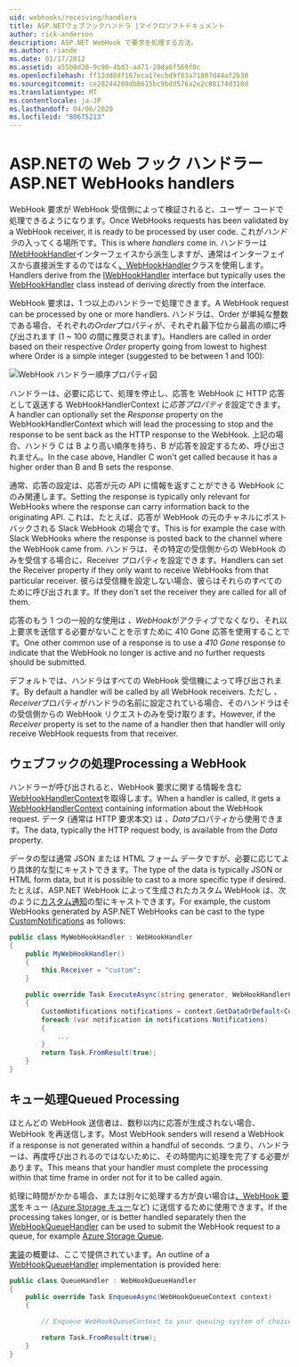 ```yaml
---
uid: webhooks/receiving/handlers
title: ASP.NETウェブフックハンドラ |マイクロソフトドキュメント
author: rick-anderson
description: ASP.NET WebHook で要求を処理する方法。
ms.author: riande
ms.date: 01/17/2012
ms.assetid: a55b0d20-9c90-4bd3-a471-20da6f569f0c
ms.openlocfilehash: ff12dd8df167eca17ecbd9f03a71807d44af2b30
ms.sourcegitcommit: ce28244209db8615bc9bdd576a2e2c88174d318d
ms.translationtype: MT
ms.contentlocale: ja-JP
ms.lasthandoff: 04/06/2020
ms.locfileid: "80675213"
---
```

# <a name="aspnet-webhooks-handlers"></a><span data-ttu-id="94a09-103">ASP.NETの Web フック ハンドラー</span><span class="sxs-lookup"><span data-stu-id="94a09-103">ASP.NET WebHooks handlers</span></span>

<span data-ttu-id="94a09-104">WebHook 要求が WebHook 受信側によって検証されると、ユーザー コードで処理できるようになります。</span><span class="sxs-lookup"><span data-stu-id="94a09-104">Once WebHooks requests has been validated by a WebHook receiver, it is ready to be processed by user code.</span></span> <span data-ttu-id="94a09-105">これが*ハンドラ*の入ってくる場所です。</span><span class="sxs-lookup"><span data-stu-id="94a09-105">This is where *handlers* come in.</span></span> <span data-ttu-id="94a09-106">ハンドラーは[IWebHookHandler](https://github.com/aspnet/WebHooks/blob/master/src/Microsoft.AspNet.WebHooks.Receivers/WebHooks/WebHookHandler.cs)インターフェイスから派生しますが、通常はインターフェイスから直接派生するのではなく[、WebHookHandler](https://github.com/aspnet/WebHooks/blob/master/src/Microsoft.AspNet.WebHooks.Receivers/WebHooks/WebHookHandler.cs)クラスを使用します。</span><span class="sxs-lookup"><span data-stu-id="94a09-106">Handlers derive from the [IWebHookHandler](https://github.com/aspnet/WebHooks/blob/master/src/Microsoft.AspNet.WebHooks.Receivers/WebHooks/WebHookHandler.cs) interface but typically uses the [WebHookHandler](https://github.com/aspnet/WebHooks/blob/master/src/Microsoft.AspNet.WebHooks.Receivers/WebHooks/WebHookHandler.cs) class instead of deriving directly from the interface.</span></span>

<span data-ttu-id="94a09-107">WebHook 要求は、1 つ以上のハンドラーで処理できます。</span><span class="sxs-lookup"><span data-stu-id="94a09-107">A WebHook request can be processed by one or more handlers.</span></span> <span data-ttu-id="94a09-108">ハンドラは、Order が単純な整数である場合、それぞれの*Order*プロパティが、それぞれ最下位から最高の順に呼び出されます (1 ~ 100 の間に推奨されます)。</span><span class="sxs-lookup"><span data-stu-id="94a09-108">Handlers are called in order based on their respective *Order* property going from lowest to highest where Order is a simple integer (suggested to be between 1 and 100):</span></span>

![WebHook ハンドラー順序プロパティ図](_static/Handlers.png)

<span data-ttu-id="94a09-110">ハンドラーは、必要に応じて、処理を停止し、応答を WebHook に HTTP 応答として返送する WebHookHandlerContext に*応答プロパティを*設定できます。</span><span class="sxs-lookup"><span data-stu-id="94a09-110">A handler can optionally set the *Response* property on the WebHookHandlerContext which will lead the processing to stop and the response to be sent back as the HTTP response to the WebHook.</span></span> <span data-ttu-id="94a09-111">上記の場合、ハンドラ C は B より高い順序を持ち、B が応答を設定するため、呼び出されません。</span><span class="sxs-lookup"><span data-stu-id="94a09-111">In the case above, Handler C won't get called because it has a higher order than B and B sets the response.</span></span>

<span data-ttu-id="94a09-112">通常、応答の設定は、応答が元の API に情報を返すことができる WebHook にのみ関連します。</span><span class="sxs-lookup"><span data-stu-id="94a09-112">Setting the response is typically only relevant for WebHooks where the response can carry information back to the originating API.</span></span> <span data-ttu-id="94a09-113">これは、たとえば、応答が WebHook の元のチャネルにポストバックされる Slack WebHook の場合です。</span><span class="sxs-lookup"><span data-stu-id="94a09-113">This is for example the case with Slack WebHooks where the response is posted back to the channel where the WebHook came from.</span></span> <span data-ttu-id="94a09-114">ハンドラは、その特定の受信側からの WebHook のみを受信する場合に、Receiver プロパティを設定できます。</span><span class="sxs-lookup"><span data-stu-id="94a09-114">Handlers can set the Receiver property if they only want to receive WebHooks from that particular receiver.</span></span> <span data-ttu-id="94a09-115">彼らは受信機を設定しない場合、彼らはそれらのすべてのために呼び出されます。</span><span class="sxs-lookup"><span data-stu-id="94a09-115">If they don't set the receiver they are called for all of them.</span></span>

<span data-ttu-id="94a09-116">応答のもう 1 つの一般的な使用は *、WebHook*がアクティブでなくなり、それ以上要求を送信する必要がないことを示すために 410 Gone 応答を使用することです。</span><span class="sxs-lookup"><span data-stu-id="94a09-116">One other common use of a response is to use a *410 Gone* response to indicate that the WebHook no longer is active and no further requests should be submitted.</span></span>

<span data-ttu-id="94a09-117">デフォルトでは、ハンドラはすべての WebHook 受信機によって呼び出されます。</span><span class="sxs-lookup"><span data-stu-id="94a09-117">By default a handler will be called by all WebHook receivers.</span></span> <span data-ttu-id="94a09-118">ただし *、Receiver*プロパティがハンドラの名前に設定されている場合、そのハンドラはその受信側からの WebHook リクエストのみを受け取ります。</span><span class="sxs-lookup"><span data-stu-id="94a09-118">However, if the *Receiver* property is set to the name of a handler then that handler will only receive WebHook requests from that receiver.</span></span>

## <a name="processing-a-webhook"></a><span data-ttu-id="94a09-119">ウェブフックの処理</span><span class="sxs-lookup"><span data-stu-id="94a09-119">Processing a WebHook</span></span>

<span data-ttu-id="94a09-120">ハンドラーが呼び出されると、WebHook 要求に関する情報を含む[WebHookHandlerContext](https://github.com/aspnet/WebHooks/blob/master/src/Microsoft.AspNet.WebHooks.Receivers/WebHooks/WebHookHandlerContext.cs)を取得します。</span><span class="sxs-lookup"><span data-stu-id="94a09-120">When a handler is called, it gets a [WebHookHandlerContext](https://github.com/aspnet/WebHooks/blob/master/src/Microsoft.AspNet.WebHooks.Receivers/WebHooks/WebHookHandlerContext.cs) containing information about the WebHook request.</span></span> <span data-ttu-id="94a09-121">データ (通常は HTTP 要求本文) は *、Data*プロパティから使用できます。</span><span class="sxs-lookup"><span data-stu-id="94a09-121">The data, typically the HTTP request body, is available from the *Data* property.</span></span>

<span data-ttu-id="94a09-122">データの型は通常 JSON または HTML フォーム データですが、必要に応じてより具体的な型にキャストできます。</span><span class="sxs-lookup"><span data-stu-id="94a09-122">The type of the data is typically JSON or HTML form data, but it is possible to cast to a more specific type if desired.</span></span> <span data-ttu-id="94a09-123">たとえば、ASP.NET WebHook によって生成されたカスタム WebHook は、次のように[カスタム通知](https://github.com/aspnet/WebHooks/blob/master/src/Microsoft.AspNet.WebHooks.Receivers.Custom/WebHooks/CustomNotifications.cs)の型にキャストできます。</span><span class="sxs-lookup"><span data-stu-id="94a09-123">For example, the custom WebHooks generated by ASP.NET WebHooks can be cast to the type [CustomNotifications](https://github.com/aspnet/WebHooks/blob/master/src/Microsoft.AspNet.WebHooks.Receivers.Custom/WebHooks/CustomNotifications.cs) as follows:</span></span>

```csharp
public class MyWebHookHandler : WebHookHandler
{
    public MyWebHookHandler()
    {
        this.Receiver = "custom";
    }

    public override Task ExecuteAsync(string generator, WebHookHandlerContext context)
    {
        CustomNotifications notifications = context.GetDataOrDefault<CustomNotifications>();
        foreach (var notification in notifications.Notifications)
        {
            ...
        }
        return Task.FromResult(true);
    }
}
```

  ## <a name="queued-processing"></a><span data-ttu-id="94a09-124">キュー処理</span><span class="sxs-lookup"><span data-stu-id="94a09-124">Queued Processing</span></span>

<span data-ttu-id="94a09-125">ほとんどの WebHook 送信者は、数秒以内に応答が生成されない場合、WebHook を再送信します。</span><span class="sxs-lookup"><span data-stu-id="94a09-125">Most WebHook senders will resend a WebHook if a response is not generated within a handful of seconds.</span></span> <span data-ttu-id="94a09-126">つまり、ハンドラーは、再度呼び出されるのではないために、その時間内に処理を完了する必要があります。</span><span class="sxs-lookup"><span data-stu-id="94a09-126">This means that your handler must complete the processing within that time frame in order not for it to be called again.</span></span>

<span data-ttu-id="94a09-127">処理に時間がかかる場合、または別々に処理する方が良い場合は[、WebHook 要求](https://github.com/aspnet/WebHooks/blob/master/src/Microsoft.AspNet.WebHooks.Receivers/WebHooks/WebHookQueueHandler.cs)をキュー [(Azure Storage キュー](https://msdn.microsoft.com/library/azure/dd179353.aspx)など) に送信するために使用できます。</span><span class="sxs-lookup"><span data-stu-id="94a09-127">If the processing takes longer, or is better handled separately then the [WebHookQueueHandler](https://github.com/aspnet/WebHooks/blob/master/src/Microsoft.AspNet.WebHooks.Receivers/WebHooks/WebHookQueueHandler.cs) can be used to submit the WebHook request to a queue, for example [Azure Storage Queue](https://msdn.microsoft.com/library/azure/dd179353.aspx).</span></span>

<span data-ttu-id="94a09-128">[実装](https://github.com/aspnet/WebHooks/blob/master/src/Microsoft.AspNet.WebHooks.Receivers/WebHooks/WebHookQueueHandler.cs)の概要は、ここで提供されています。</span><span class="sxs-lookup"><span data-stu-id="94a09-128">An outline of a [WebHookQueueHandler](https://github.com/aspnet/WebHooks/blob/master/src/Microsoft.AspNet.WebHooks.Receivers/WebHooks/WebHookQueueHandler.cs) implementation is provided here:</span></span>

```csharp
public class QueueHandler : WebHookQueueHandler
{
    public override Task EnqueueAsync(WebHookQueueContext context)
    {

        // Enqueue WebHookQueueContext to your queuing system of choice

        return Task.FromResult(true);
    }
}
```
